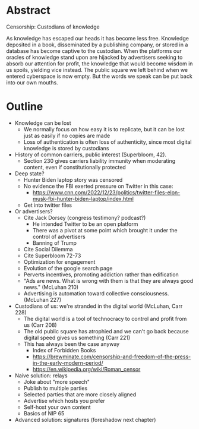 # Abstract

Censorship: Custodians of knowledge

As knowledge has escaped our heads it has become less free. Knowledge deposited in a book, disseminated by a publishing company, or stored in a database has become captive to the custodian. When the platforms our oracles of knowledge stand upon are hijacked by advertisers seeking to absorb our attention for profit, the knowledge that would become wisdom in us spoils, yielding vice instead. The public square we left behind when we entered cyberspace is now empty. But the words we speak can be put back into our own mouths.

# Outline

- Knowledge can be lost
  - We normally focus on how easy it is to replicate, but it can be lost just as easily if no copies are made
  - Loss of authentication is often loss of authenticity, since most digital knowledge is stored by custodians
- History of common carriers, public interest (Superbloom, 42).
  - Section 230 gives carriers liability immunity when moderating content, even if constitutionally protected
- Deep state?
  - Hunter Biden laptop story was censored
  - No evidence the FBI exerted pressure on Twitter in this case:
    - https://www.cnn.com/2022/12/23/politics/twitter-files-elon-musk-fbi-hunter-biden-laptop/index.html
  - Get into twitter files
- Or advertisers?
  - Cite Jack Dorsey (congress testimony? podcast?)
    - He intended Twitter to be an open platform
    - There was a pivot at some point which brought it under the control of advertisers
    - Banning of Trump
  - Cite Social Dilemma
  - Cite Superbloom 72-73
  - Optimization for engagement
  - Evolution of the google search page
  - Perverts incentives, promoting addiction rather than edification
  - "Ads are news. What is wrong with them is that they are always good news." (McLuhan 210)
  - Advertising is automation toward collective consciousness. (McLuhan 227)
- Custodians of us: we're stranded in the digital world (McLuhan, Carr 228)
  - The digital world is a tool of technocracy to control and profit from us (Carr 208)
  - The old public square has atrophied and we can't go back because digital speed gives us something (Carr 221)
  - This has always been the case anyway
    - Index of Forbidden Books
    - https://brewminate.com/censorship-and-freedom-of-the-press-in-the-early-modern-period/
    - https://en.wikipedia.org/wiki/Roman_censor
- Naive solution: relays
  - Joke about "more speech"
  - Publish to multiple parties
  - Selected parties that are more closely aligned
  - Advertise which hosts you prefer
  - Self-host your own content
  - Basics of NIP 65
- Advanced solution: signatures (foreshadow next chapter)
